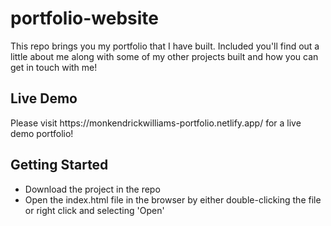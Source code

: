 <h1>portfolio-website</h1>
<p>
  This repo brings you my portfolio that I have built. Included you'll find out a little about me along with
  some of my other projects built and how you can get in touch with me!
</p>

<h2>Live Demo</h2>
  <p>Please visit https://monkendrickwilliams-portfolio.netlify.app/ for a live demo portfolio!</p>

<h2>Getting Started</h2>
  <ul>
    <li>Download the project in the repo</li>
    <li>Open the index.html file in the browser by either double-clicking the file or right click and selecting 'Open'</li>
  </ul>